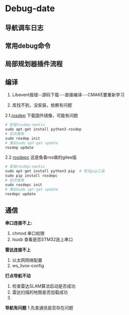 # Debug-date
## 导航调车日志
## 常用debug命令

## 局部规划器插件流程

## 编译
1. Libevent报错--源码下载---直接编译---CMAKE要重新学习
   
2. 库找不到，没安装，依赖有问题

2.1.[rosdep](https://fishros.org.cn/forum/topic/2124/rosdep%E6%98%AF%E4%BB%80%E4%B9%88-%E6%80%8E%E4%B9%88%E7%94%A8) 下载国外镜像，可能有问题
```python
# 安装rosdep-noetic
sudo apt-get install python3-rosdep
# 初次使用
sudo rosdep init
# 类似sudo apt-get update
rosdep update
```
2.2 [rosdepc](https://zhuanlan.zhihu.com/p/398754989) 这是鱼香ros做的gitee版
```python
# 安装rosdep-noetic
sudo apt-get install python3-pip  # 若无pip工具
sudo pip install rosdepc
# 初次使用
sudo rosdepc init
# 类似sudo apt-get update
rosdepc update
```
## 通信
**串口连接不上:**
1. chmod 串口权限
2. lsusb 查看是否STM32连上串口

**雷达连接不上**
1. 以太网网络配置
2. ws_livox-config

**打点导航不动**
1. 检查雷达SLAM算法启动是否成功
2. 雷达扫描的地图是否加载成功
3. 
**导航有问题**
1.先查通信是否存在问题


